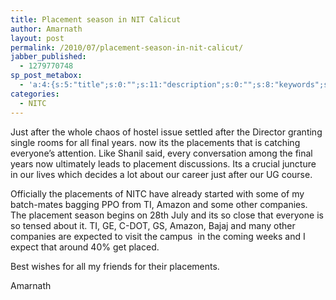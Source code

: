 ```yaml
---
title: Placement season in NIT Calicut
author: Amarnath
layout: post
permalink: /2010/07/placement-season-in-nit-calicut/
jabber_published:
  - 1279770748
sp_post_metabox:
  - 'a:4:{s:5:"title";s:0:"";s:11:"description";s:0:"";s:8:"keywords";s:0:"";s:7:"noindex";s:0:"";}'
categories:
  - NITC
---
```

<p id="top" />
Just after the whole chaos of hostel issue settled after the Director granting single rooms for all final years. now its the placements that is catching everyone&#8217;s attention. Like Shanil said, every conversation among the final years now ultimately leads to placement discussions. Its a crucial juncture in our lives which decides a lot about our career just after our UG course.</p> 

Officially the placements of NITC have already started with some of my batch-mates bagging PPO from TI, Amazon and some other companies. The placement season begins on 28th July and its so close that everyone is so tensed about it. TI, GE, C-DOT, GS, Amazon, Bajaj and many other companies are expected to visit the campus  in the coming weeks and I expect that around 40% get placed.
</p>

Best wishes for all my friends for their placements.

Amarnath